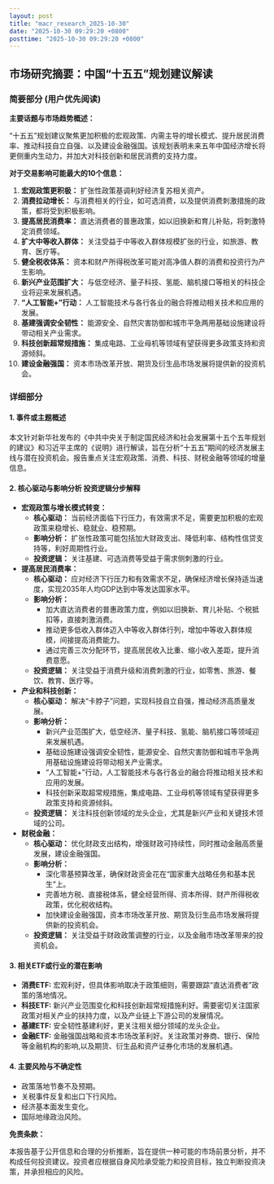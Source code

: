 ```yaml
---
layout: post
title: "macr_research_2025-10-30"
date: "2025-10-30 09:29:20 +0800"
posttime: "2025-10-30 09:29:20 +0800"
---
```


## 市场研究摘要：中国“十五五”规划建议解读

### 简要部分 (用户优先阅读)

**主要话题与市场趋势概述：**

“十五五”规划建议聚焦更加积极的宏观政策、内需主导的增长模式、提升居民消费率、推动科技自立自强、以及建设金融强国。该规划表明未来五年中国经济增长将更侧重内生动力，并加大对科技创新和居民消费的支持力度。

**对于交易影响可能最大的10个信息：**

1.  **宏观政策更积极：** 扩张性政策基调利好经济复苏相关资产。
2.  **消费拉动增长：** 与消费相关的行业，如可选消费，以及提供消费刺激措施的政策，都将受到积极影响。
3.  **提高居民消费率：** 直达消费者的普惠政策，如以旧换新和育儿补贴，将刺激特定消费领域。
4.  **扩大中等收入群体：** 关注受益于中等收入群体规模扩张的行业，如旅游、教育、医疗等。
5.  **健全税收体系：** 资本和财产所得税改革可能对高净值人群的消费和投资行为产生影响。
6.  **新兴产业范围扩大：** 与低空经济、量子科技、氢能、脑机接口等相关的科技企业将迎来发展机遇。
7.  **“人工智能+”行动：** 人工智能技术与各行各业的融合将推动相关技术和应用的发展。
8.  **基建强调安全韧性：** 能源安全、自然灾害防御和城市平急两用基础设施建设将带动相关产业需求。
9.  **科技创新超常规措施：** 集成电路、工业母机等领域有望获得更多政策支持和资源倾斜。
10. **建设金融强国：** 资本市场改革开放、期货及衍生品市场发展将提供新的投资机会。

### 详细部分

#### 1. 事件或主题概述

本文针对新华社发布的《中共中央关于制定国民经济和社会发展第十五个五年规划的建议》和习近平主席的《说明》进行解读，旨在分析“十五五”期间的经济发展主线与潜在投资机会。报告重点关注宏观政策、消费、科技、财税金融等领域的增量信息。

#### 2. 核心驱动与影响分析 投资逻辑分步解释

*   **宏观政策与增长模式转变：**
    *   **核心驱动：** 当前经济面临下行压力，有效需求不足，需要更加积极的宏观政策来稳增长、稳就业、稳预期。
    *   **影响分析：** 扩张性政策可能包括加大财政支出、降低利率、结构性信贷支持等，利好周期性行业。
    *   **投资逻辑：** 关注基建、可选消费等受益于需求侧刺激的行业。
*   **提高居民消费率：**
    *   **核心驱动：** 应对经济下行压力和有效需求不足，确保经济增长保持适当速度，实现2035年人均GDP达到中等发达国家水平。
    *   **影响分析：**
        *   加大直达消费者的普惠政策力度，例如以旧换新、育儿补贴、个税抵扣等，直接刺激消费。
        *   推动更多低收入群体迈入中等收入群体行列，增加中等收入群体规模，间接提高消费能力。
        *   通过完善三次分配环节，提高居民收入比重、缩小收入差距，提升消费意愿。
    *   **投资逻辑：** 关注受益于消费升级和消费刺激的行业，如零售、旅游、餐饮、教育、医疗等。
*   **产业和科技创新：**
    *   **核心驱动：** 解决“卡脖子”问题，实现科技自立自强，推动经济高质量发展。
    *   **影响分析：**
        *   新兴产业范围扩大，低空经济、量子科技、氢能、脑机接口等领域迎来发展机遇。
        *   基础设施建设强调安全韧性，能源安全、自然灾害防御和城市平急两用基础设施建设将带动相关产业需求。
        *   “人工智能+”行动，人工智能技术与各行各业的融合将推动相关技术和应用的发展。
        *   科技创新采取超常规措施，集成电路、工业母机等领域有望获得更多政策支持和资源倾斜。
    *   **投资逻辑：** 关注科技创新领域的龙头企业，尤其是新兴产业和关键技术领域的公司。
*   **财税金融：**
    *   **核心驱动：** 优化财政支出结构，增强财政可持续性，同时推动金融高质量发展，建设金融强国。
    *   **影响分析：**
        *   深化零基预算改革，确保财政资金花在“国家重大战略任务和基本民生”上。
        *   完善地方税、直接税体系，健全经营所得、资本所得、财产所得税收政策，优化税收结构。
        *   加快建设金融强国，资本市场改革开放、期货及衍生品市场发展将提供新的投资机会。
    *   **投资逻辑：** 关注受益于财政政策调整的行业，以及金融市场改革带来的投资机会。

#### 3. 相关ETF或行业的潜在影响

*   **消费ETF:** 宏观利好，但具体影响取决于政策细则，需要跟踪“直达消费者”政策的落地情况。
*   **科技ETF:** 新兴产业范围变化和科技创新超常规措施利好。需要密切关注国家政策对相关产业的扶持力度，以及产业链上下游公司的发展情况。
*   **基建ETF:**  安全韧性基建利好，更关注相关细分领域的龙头企业。
*   **金融ETF:** 金融强国战略和资本市场改革利好。关注政策对券商、银行、保险等金融机构的影响,以及期货、衍生品和资产证券化市场的发展机遇。

#### 4. 主要风险与不确定性

*   政策落地节奏不及预期。
*   关税事件反复和出口下行风险。
*   经济基本面发生变化。
*   国际地缘政治风险。

**免责条款：**

本报告基于公开信息和合理的分析推断，旨在提供一种可能的市场前景分析，并不构成任何投资建议。投资者应根据自身风险承受能力和投资目标，独立判断投资决策，并承担相应的风险。